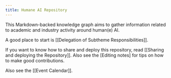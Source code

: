 ```yaml
---
title: Humane AI Repository
---
```


This Markdown-backed knowledge graph aims to gather information related to academic and industry activity around human(e) AI.

A good place to start is [[Delegation of Subtheme Responsibilities]].

If you want to know how to share and deploy this repository, read [[Sharing and deploying the Repository]]. Also see the [Editing notes] for tips on how to make good contributions.

Also see the [[Event Calendar]].